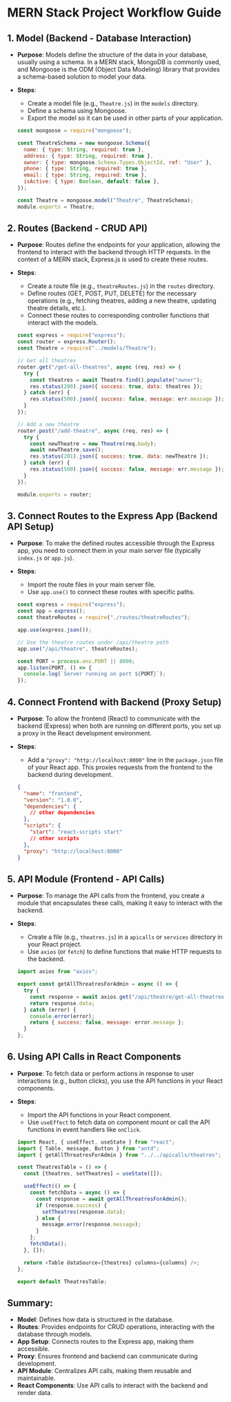 # MERN Stack Project Workflow Guide

## 1. **Model (Backend - Database Interaction)**

- **Purpose**: Models define the structure of the data in your database, usually using a schema. In a MERN stack, MongoDB is commonly used, and Mongoose is the ODM (Object Data Modeling) library that provides a schema-based solution to model your data.
- **Steps**:

  - Create a model file (e.g., `Theatre.js`) in the `models` directory.
  - Define a schema using Mongoose.
  - Export the model so it can be used in other parts of your application.

  ```javascript
  const mongoose = require("mongoose");

  const TheatreSchema = new mongoose.Schema({
    name: { type: String, required: true },
    address: { type: String, required: true },
    owner: { type: mongoose.Schema.Types.ObjectId, ref: "User" },
    phone: { type: String, required: true },
    email: { type: String, required: true },
    isActive: { type: Boolean, default: false },
  });

  const Theatre = mongoose.model("Theatre", TheatreSchema);
  module.exports = Theatre;
  ```

## 2. **Routes (Backend - CRUD API)**

- **Purpose**: Routes define the endpoints for your application, allowing the frontend to interact with the backend through HTTP requests. In the context of a MERN stack, Express.js is used to create these routes.
- **Steps**:

  - Create a route file (e.g., `theatreRoutes.js`) in the `routes` directory.
  - Define routes (GET, POST, PUT, DELETE) for the necessary operations (e.g., fetching theatres, adding a new theatre, updating theatre details, etc.).
  - Connect these routes to corresponding controller functions that interact with the models.

  ```javascript
  const express = require("express");
  const router = express.Router();
  const Theatre = require("../models/Theatre");

  // Get all theatres
  router.get("/get-all-theatres", async (req, res) => {
    try {
      const theatres = await Theatre.find().populate("owner");
      res.status(200).json({ success: true, data: theatres });
    } catch (err) {
      res.status(500).json({ success: false, message: err.message });
    }
  });

  // Add a new theatre
  router.post("/add-theatre", async (req, res) => {
    try {
      const newTheatre = new Theatre(req.body);
      await newTheatre.save();
      res.status(201).json({ success: true, data: newTheatre });
    } catch (err) {
      res.status(500).json({ success: false, message: err.message });
    }
  });

  module.exports = router;
  ```

## 3. **Connect Routes to the Express App (Backend API Setup)**

- **Purpose**: To make the defined routes accessible through the Express app, you need to connect them in your main server file (typically `index.js` or `app.js`).
- **Steps**:

  - Import the route files in your main server file.
  - Use `app.use()` to connect these routes with specific paths.

  ```javascript
  const express = require("express");
  const app = express();
  const theatreRoutes = require("./routes/theatreRoutes");

  app.use(express.json());

  // Use the theatre routes under /api/theatre path
  app.use("/api/theatre", theatreRoutes);

  const PORT = process.env.PORT || 8000;
  app.listen(PORT, () => {
    console.log(`Server running on port ${PORT}`);
  });
  ```

## 4. **Connect Frontend with Backend (Proxy Setup)**

- **Purpose**: To allow the frontend (React) to communicate with the backend (Express) when both are running on different ports, you set up a proxy in the React development environment.
- **Steps**:

  - Add a `"proxy": "http://localhost:8000"` line in the `package.json` file of your React app. This proxies requests from the frontend to the backend during development.

  ```json
  {
    "name": "frontend",
    "version": "1.0.0",
    "dependencies": {
      // other dependencies
    },
    "scripts": {
      "start": "react-scripts start"
      // other scripts
    },
    "proxy": "http://localhost:8000"
  }
  ```

## 5. **API Module (Frontend - API Calls)**

- **Purpose**: To manage the API calls from the frontend, you create a module that encapsulates these calls, making it easy to interact with the backend.
- **Steps**:

  - Create a file (e.g., `theatres.js`) in a `apicalls` or `services` directory in your React project.
  - Use `axios` (or `fetch`) to define functions that make HTTP requests to the backend.

  ```javascript
  import axios from "axios";

  export const getAllThreatresForAdmin = async () => {
    try {
      const response = await axios.get("/api/theatre/get-all-theatres");
      return response.data;
    } catch (error) {
      console.error(error);
      return { success: false, message: error.message };
    }
  };
  ```

## 6. **Using API Calls in React Components**

- **Purpose**: To fetch data or perform actions in response to user interactions (e.g., button clicks), you use the API functions in your React components.
- **Steps**:

  - Import the API functions in your React component.
  - Use `useEffect` to fetch data on component mount or call the API functions in event handlers like `onClick`.

  ```javascript
  import React, { useEffect, useState } from "react";
  import { Table, message, Button } from "antd";
  import { getAllThreatresForAdmin } from "../../apicalls/theatres";

  const TheatresTable = () => {
    const [theatres, setTheatres] = useState([]);

    useEffect(() => {
      const fetchData = async () => {
        const response = await getAllThreatresForAdmin();
        if (response.success) {
          setTheatres(response.data);
        } else {
          message.error(response.message);
        }
      };
      fetchData();
    }, []);

    return <Table dataSource={theatres} columns={columns} />;
  };

  export default TheatresTable;
  ```

## Summary:

- **Model**: Defines how data is structured in the database.
- **Routes**: Provides endpoints for CRUD operations, interacting with the database through models.
- **App Setup**: Connects routes to the Express app, making them accessible.
- **Proxy**: Ensures frontend and backend can communicate during development.
- **API Module**: Centralizes API calls, making them reusable and maintainable.
- **React Components**: Use API calls to interact with the backend and render data.
